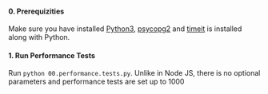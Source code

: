 #### 0. Prerequizities

Make sure you have installed [Python3](https://www.python.org/downloads/), [psycopg2](https://pynative.com/python-postgresql-tutorial/) and [timeit](https://docs.python.org/2/library/timeit.html) is installed along with Python.

#### 1. Run Performance Tests 

Run `python 00.performance.tests.py`. Unlike in Node JS, there is no optional parameters and performance tests are set up to 1000

